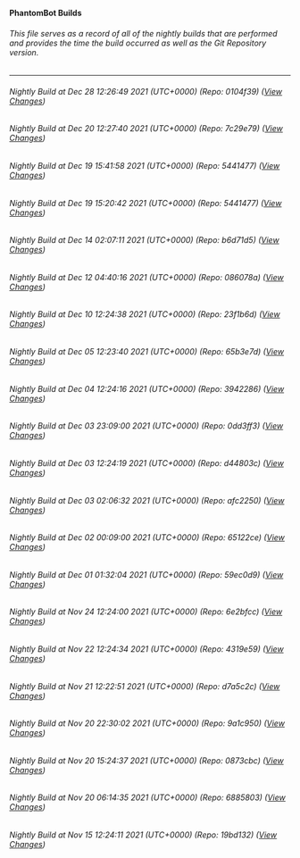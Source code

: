 **PhantomBot Builds**

###### This file serves as a record of all of the nightly builds that are performed and provides the time the build occurred as well as the Git Repository version.
-------------------------------------------------------------------------------------------------------------
###### Nightly Build at Dec 28 12:26:49 2021 (UTC+0000) (Repo: 0104f39) ([View Changes](https://github.com/PhantomBot/PhantomBot/compare/7c29e79...0104f39))
###### Nightly Build at Dec 20 12:27:40 2021 (UTC+0000) (Repo: 7c29e79) ([View Changes](https://github.com/PhantomBot/PhantomBot/compare/5441477...7c29e79))
###### Nightly Build at Dec 19 15:41:58 2021 (UTC+0000) (Repo: 5441477) ([View Changes](https://github.com/PhantomBot/PhantomBot/compare/...5441477))
###### Nightly Build at Dec 19 15:20:42 2021 (UTC+0000) (Repo: 5441477) ([View Changes](https://github.com/PhantomBot/PhantomBot/compare/b6d71d5...5441477))
###### Nightly Build at Dec 14 02:07:11 2021 (UTC+0000) (Repo: b6d71d5) ([View Changes](https://github.com/PhantomBot/PhantomBot/compare/086078a...b6d71d5))
###### Nightly Build at Dec 12 04:40:16 2021 (UTC+0000) (Repo: 086078a) ([View Changes](https://github.com/PhantomBot/PhantomBot/compare/23f1b6d...086078a))
###### Nightly Build at Dec 10 12:24:38 2021 (UTC+0000) (Repo: 23f1b6d) ([View Changes](https://github.com/PhantomBot/PhantomBot/compare/65b3e7d...23f1b6d))
###### Nightly Build at Dec 05 12:23:40 2021 (UTC+0000) (Repo: 65b3e7d) ([View Changes](https://github.com/PhantomBot/PhantomBot/compare/3942286...65b3e7d))
###### Nightly Build at Dec 04 12:24:16 2021 (UTC+0000) (Repo: 3942286) ([View Changes](https://github.com/PhantomBot/PhantomBot/compare/0dd3ff3...3942286))
###### Nightly Build at Dec 03 23:09:00 2021 (UTC+0000) (Repo: 0dd3ff3) ([View Changes](https://github.com/PhantomBot/PhantomBot/compare/d44803c...0dd3ff3))
###### Nightly Build at Dec 03 12:24:19 2021 (UTC+0000) (Repo: d44803c) ([View Changes](https://github.com/PhantomBot/PhantomBot/compare/afc2250...d44803c))
###### Nightly Build at Dec 03 02:06:32 2021 (UTC+0000) (Repo: afc2250) ([View Changes](https://github.com/PhantomBot/PhantomBot/compare/65122ce...afc2250))
###### Nightly Build at Dec 02 00:09:00 2021 (UTC+0000) (Repo: 65122ce) ([View Changes](https://github.com/PhantomBot/PhantomBot/compare/59ec0d9...65122ce))
###### Nightly Build at Dec 01 01:32:04 2021 (UTC+0000) (Repo: 59ec0d9) ([View Changes](https://github.com/PhantomBot/PhantomBot/compare/6e2bfcc...59ec0d9))
###### Nightly Build at Nov 24 12:24:00 2021 (UTC+0000) (Repo: 6e2bfcc) ([View Changes](https://github.com/PhantomBot/PhantomBot/compare/4319e59...6e2bfcc))
###### Nightly Build at Nov 22 12:24:34 2021 (UTC+0000) (Repo: 4319e59) ([View Changes](https://github.com/PhantomBot/PhantomBot/compare/d7a5c2c...4319e59))
###### Nightly Build at Nov 21 12:22:51 2021 (UTC+0000) (Repo: d7a5c2c) ([View Changes](https://github.com/PhantomBot/PhantomBot/compare/9a1c950...d7a5c2c))
###### Nightly Build at Nov 20 22:30:02 2021 (UTC+0000) (Repo: 9a1c950) ([View Changes](https://github.com/PhantomBot/PhantomBot/compare/0873cbc...9a1c950))
###### Nightly Build at Nov 20 15:24:37 2021 (UTC+0000) (Repo: 0873cbc) ([View Changes](https://github.com/PhantomBot/PhantomBot/compare/6885803...0873cbc))
###### Nightly Build at Nov 20 06:14:35 2021 (UTC+0000) (Repo: 6885803) ([View Changes](https://github.com/PhantomBot/PhantomBot/compare/19bd132...6885803))
###### Nightly Build at Nov 15 12:24:11 2021 (UTC+0000) (Repo: 19bd132) ([View Changes](https://github.com/PhantomBot/PhantomBot/compare/53cb050...19bd132))
